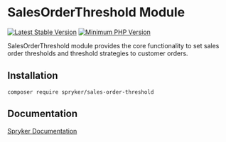 # SalesOrderThreshold Module
[![Latest Stable Version](https://poser.pugx.org/spryker/sales-order-threshold/v/stable.svg)](https://packagist.org/packages/spryker/sales-order-threshold)
[![Minimum PHP Version](https://img.shields.io/badge/php-%3E%3D%207.3-8892BF.svg)](https://php.net/)

SalesOrderThreshold module provides the core functionality to set sales order thresholds and threshold strategies to customer orders.

## Installation

```
composer require spryker/sales-order-threshold
```

## Documentation

[Spryker Documentation](https://academy.spryker.com/developing_with_spryker/module_guide/modules.html)
